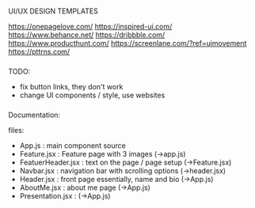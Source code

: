 ###
UI/UX DESIGN TEMPLATES

https://onepagelove.com/
https://inspired-ui.com/
https://www.behance.net/
https://dribbble.com/
https://www.producthunt.com/
https://screenlane.com/?ref=uimovement
https://pttrns.com/

###
TODO:


- fix button links, they don't work
- change UI components / style, use websites

###

Documentation: 

files:

- App.js : main component source
- Feature.jsx : Feature page with 3 images (->app.js)
- FeatuerHeader.jsx : text on the page / page setup (->Feature.jsx)
- Navbar.jsx : navigation bar with scrolling options (->header.jsx)
- Header.jsx : front page essentially, name and bio (->App.js)
- AboutMe.jsx : about me page (->App.js)
- Presentation.jsx : (->App.js)

